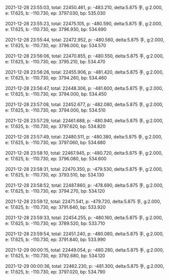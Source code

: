 2021-12-28 23:55:03, total: 22450.461, p: -483.210, delta:5.875 手, g:2.000, e: 17.625, b: -110.730, ep: 3797.030, bp: 535.030

2021-12-28 23:55:23, total: 22475.105, p: -480.590, delta:5.875 手, g:2.000, e: 17.625, b: -110.730, ep: 3796.930, bp: 534.690

2021-12-28 23:55:44, total: 22472.952, p: -480.560, delta:5.875 手, g:2.000, e: 17.625, b: -110.730, ep: 3796.000, bp: 534.570

2021-12-28 23:56:06, total: 22470.855, p: -480.550, delta:5.875 手, g:2.000, e: 17.625, b: -110.730, ep: 3795.210, bp: 534.470

2021-12-28 23:56:26, total: 22455.906, p: -481.420, delta:5.875 手, g:2.000, e: 17.625, b: -110.730, ep: 3794.260, bp: 534.460

2021-12-28 23:56:47, total: 22448.306, p: -481.600, delta:5.875 手, g:2.000, e: 17.625, b: -110.730, ep: 3794.000, bp: 534.450

2021-12-28 23:57:08, total: 22452.677, p: -482.080, delta:5.875 手, g:2.000, e: 17.625, b: -110.730, ep: 3794.000, bp: 534.510

2021-12-28 23:57:29, total: 22461.688, p: -480.940, delta:5.875 手, g:2.000, e: 17.625, b: -110.730, ep: 3797.620, bp: 534.820

2021-12-28 23:57:49, total: 22480.511, p: -480.380, delta:5.875 手, g:2.000, e: 17.625, b: -110.730, ep: 3797.060, bp: 534.680

2021-12-28 23:58:10, total: 22467.945, p: -480.720, delta:5.875 手, g:2.000, e: 17.625, b: -110.730, ep: 3796.080, bp: 534.600

2021-12-28 23:58:31, total: 22470.350, p: -479.530, delta:5.875 手, g:2.000, e: 17.625, b: -110.730, ep: 3793.510, bp: 534.130

2021-12-28 23:58:52, total: 22487.860, p: -478.690, delta:5.875 手, g:2.000, e: 17.625, b: -110.730, ep: 3794.270, bp: 534.120

2021-12-28 23:59:12, total: 22471.541, p: -479.720, delta:5.875 手, g:2.000, e: 17.625, b: -110.730, ep: 3791.640, bp: 533.920

2021-12-28 23:59:33, total: 22454.255, p: -480.160, delta:5.875 手, g:2.000, e: 17.625, b: -110.730, ep: 3789.520, bp: 533.710

2021-12-28 23:59:54, total: 22451.240, p: -480.080, delta:5.875 手, g:2.000, e: 17.625, b: -110.730, ep: 3791.840, bp: 533.990

2021-12-29 00:00:15, total: 22449.054, p: -480.280, delta:5.875 手, g:2.000, e: 17.625, b: -110.730, ep: 3792.680, bp: 534.120

2021-12-29 00:00:36, total: 22462.230, p: -481.300, delta:5.875 手, g:2.000, e: 17.625, b: -110.730, ep: 3797.020, bp: 534.790